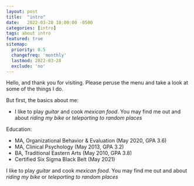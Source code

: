 ```yaml
---
layout: post
title:  "intro"
date:   2022-03-28 18:00:00 -0500
categories: [intro]
tags: about intro
featured: true
sitemap:
  priority: 0.5
  changefreq: 'monthly'
  lastmod: 2022-03-28
  exclude: 'no'
---
```

Hello, and thank you for visiting. Please peruse the menu and take a look at some of the things I do.

But first, the basics about me:

- I like to play <i class="fa-solid fa-guitar">guitar</i> and cook <i class="fa-solid fa-taco">mexican food</i>. You may find me out and about <i class="fa-solid fa-person-biking">riding my bike</i> or <i class="fa-solid fa-person-from-portal">teleporting to random places</i>

Education:
- MA, Organizational Behavior & Evaluation (May 2020, GPA 3.6)
- MA, Clinical Psychology (May 2013, GPA 3.2)
- BA, Traditional Eastern Arts (May 2010, GPA 3.8)
- Certified Six Sigma Black Belt (May 2021)

I like to play <i class="fa-solid fa-guitar">guitar</i> and cook <i class="fa-solid fa-taco">mexican food</i>. You may find me out and about <i class="fa-solid fa-person-biking">riding my bike</i> or <i class="fa-solid fa-person-from-portal">teleporting to random places</i>
